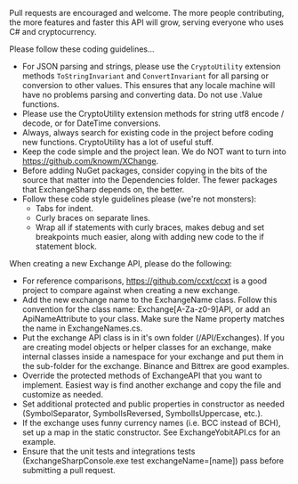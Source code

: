 Pull requests are encouraged and welcome. The more people contributing, the more features and faster this API will grow, serving everyone who uses C# and cryptocurrency.

Please follow these coding guidelines...
- For JSON parsing and strings, please use the ```CryptoUtility``` extension methods ```ToStringInvariant``` and ```ConvertInvariant``` for all parsing or conversion to other values. This ensures that any locale machine will have no problems parsing and converting data. Do not use .Value<T> functions.
- Please use the CryptoUtility extension methods for string utf8 encode / decode, or for DateTime conversions.
- Always, always search for existing code in the project before coding new functions. CryptoUtility has a lot of useful stuff.
- Keep the code simple and the project lean. We do NOT want to turn into https://github.com/knowm/XChange.
- Before adding NuGet packages, consider copying in the bits of the source that matter into the Dependencies folder. The fewer packages that ExchangeSharp depends on, the better.
- Follow these code style guidelines please (we're not monsters):
  - Tabs for indent.
  - Curly braces on separate lines.
  - Wrap all if statements with curly braces, makes debug and set breakpoints much easier, along with adding new code to the if statement block.

When creating a new Exchange API, please do the following:
- For reference comparisons, https://github.com/ccxt/ccxt is a good project to compare against when creating a new exchange.
- Add the new exchange name to the ExchangeName class. Follow this convention for the class name: Exchange[A-Za-z0-9]API, or add an ApiNameAttribute to your class. Make sure the Name property matches the name in ExchangeNames.cs.
- Put the exchange API class is in it's own folder (/API/Exchanges). If you are creating model objects or helper classes for an exchange, make internal classes inside a namespace for your exchange and put them in the sub-folder for the exchange. Binance and Bittrex are good examples.
- Override the protected methods of ExchangeAPI that you want to implement. Easiest way is find another exchange and copy the file and customize as needed.
- Set additional protected and public properties in constructor as needed (SymbolSeparator, SymbolIsReversed, SymbolIsUppercase, etc.).
- If the exchange uses funny currency names (i.e. BCC instead of BCH), set up a map in the static constructor. See ExchangeYobitAPI.cs for an example.
- Ensure that the unit tests and integrations tests (ExchangeSharpConsole.exe test exchangeName=[name]) pass before submitting a pull request.
 



